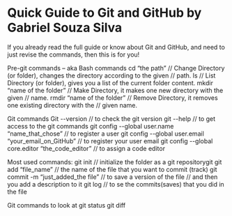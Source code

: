 # Quick Guide to Git and GitHub by Gabriel Souza Silva
If you already read the full guide or know about Git and GitHub, and need to just revise the commands, then this is for you!

Pre-git commands – aka Bash commands 
cd “the path” 	// Change Directory (or folder), changes the directory according to the given
// path.
ls	// List Directory (or folder), gives you a list of the current folder content.
mkdir	“name of the folder”	// Make Directory, it makes one new directory with the given
// name.
rmdir	“name of the folder”	// Remove Directory, it removes one existing directory with the 
// given name.


Git commands
Git --version	// to check the git version
git --help	// to get access to the git commands
git config --global user.name “name_that_chose”		// to register a user
git config --global user.email “your_email_on_GitHub” 		// to register your user email
git config --global core.editor “the_code_editor”		// to assign a code editor

Most used commands:
git init		// initialize the folder as a git repositorygit
git add “file_name”	// the name of the file that you want to commit (track)
git commit -m “just_added_the file”	// to save a version of the file
					// and then you add a description to it
git log	// to se the commits(saves) that you did in the file

Git commands to look at
git status
git diff

